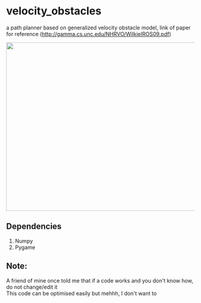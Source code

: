# velocity_obstacles
a path planner based on generalized velocity obstacle model, 
link of paper for reference (http://gamma.cs.unc.edu/NHRVO/WilkieIROS09.pdf)

<img src="https://github.com/saksham18kukreja/velocity_obsacles/blob/main/path_planner.gif" width="600" height="450" />

## Dependencies
1. Numpy
2. Pygame




## Note:
A friend of mine once told me that if a code works and you don't know how, do not change/edit it
<br/> This code can be optimised easily but mehhh, I don't want to
